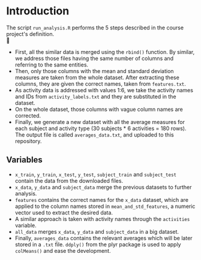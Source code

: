 # Introduction  

 The script `run_analysis.R` performs the 5 steps described in the course project's definition.  
    
*  First, all the similar data is merged using the `rbind()` function. By similar, we address those files having the same        number of columns and referring to the same entities.  
*  Then, only those columns with the mean and standard deviation measures are taken from the whole dataset. After extracting     these columns, they are given the correct names, taken from `features.txt`.  
*  As activity data is addressed with values 1:6, we take the activity names and IDs from `activity_labels.txt` and they are     substituted in the dataset.  
*  On the whole dataset, those columns with vague column names are corrected.
*  Finally, we generate a new dataset with all the average measures for each subject and activity type (30 subjects * 6          activities = 180 rows). The output file is called `averages_data.txt`, and uploaded to this repository.  
 ## Variables  
*  `x_train`, `y_train`, `x_test`, `y_test`, `subject_train` and `subject_test` contain the data from the downloaded files.
*  `x_data`, `y_data` and `subject_data` merge the previous datasets to further analysis.  
*  `features` contains the correct names for the `x_data` dataset, which are applied to the column names stored in               `mean_and_std_features`, a numeric vector used to extract the desired data.  
*  A similar approach is taken with activity names through the `activities` variable.  
*  `all_data` merges `x_data`, `y_data` and `subject_data` in a big dataset.  
*  Finally, `averages_data` contains the relevant averages which will be later stored in a `.txt` file. `ddply()` from the       plyr package is used to apply `colMeans()` and ease the development.  
